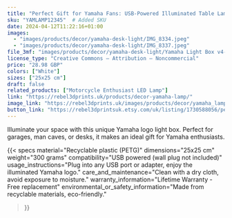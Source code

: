 ```yaml
---
title: "Perfect Gift for Yamaha Fans: USB-Powered Illuminated Table Lamp with Yamaha Symbol"
sku: "YAMLAMP12345"  # Added SKU
date: 2024-04-12T11:22:16+01:00
images:
  - "images/products/decor/yamaha-desk-light/IMG_8334.jpeg"
  - "images/products/decor/yamaha-desk-light/IMG_8337.jpeg"
file_3mf: "images/products/decor/yamaha-desk-light/Yamaha Light Box v4-Total.3mf"
license_type: "Creative Commons — Attribution — Noncommercial"
price: "28.98 GBP"
colors: ["White"]
sizes: ["25x25 cm"]
draft: false
related_products: ["Motorcycle Enthusiast LED Lamp"]
link: "https://rebel3dprints.uk/products/decor-yamaha-lamp/"
image_link: "https://rebel3dprints.uk/images/products/decor/yamaha_lamp/yamaha_lamp.jpeg"
button_link: "https://rebel3dprintsuk.etsy.com/uk/listing/1730588056/perfect-gift-for-yamaha-fans-usb-powered"
---
```

Illuminate your space with this unique Yamaha logo light box. Perfect for garages, man caves, or desks, it makes an ideal gift for Yamaha enthusiasts.

{{< specs
    material="Recyclable plastic (PETG)"
    dimensions="25x25 cm"
    weight="300 grams"
    compatibility="USB powered (wall plug not included)"
    usage_instructions="Plug into any USB port or adapter, enjoy the illuminated Yamaha logo."
    care_and_maintenance="Clean with a dry cloth, avoid exposure to moisture."
    warranty_information="Lifetime Warranty - Free replacement"
    environmental_or_safety_information="Made from recyclable materials, eco-friendly."
>}}
